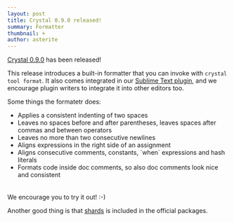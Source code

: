 ```yaml
---
layout: post
title: Crystal 0.9.0 released!
summary: Formatter
thumbnail: +
author: asterite
---
```


[Crystal 0.9.0](https://github.com/manastech/crystal/releases/tag/0.9.0) has been released!

This release introduces a built-in formatter that you can invoke with `crystal tool format`.
It also comes integrated in our [Sublime Text plugin](https://github.com/manastech/sublime-crystal),
and we encourage plugin writers to integrate it into other editors too.

Some things the formatetr does:

<ul class="goals" style="padding-bottom:20px">
  <li>Applies a consistent indenting of two spaces</li>
  <li>Leaves no spaces before and after parentheses, leaves spaces after commas and between operators</li>
  <li>Leaves no more than two consecutive newlines</li>
  <li>Aligns expressions in the right side of an assignment</li>
  <li>Aligns consecutive comments, constants, `when` expressions and hash literals</li>
  <li>Formats code inside doc comments, so also doc comments look nice and consistent</li>
</ul>

We encourage you to try it out! :-)

Another good thing is that [shards](https://github.com/ysbaddaden/shards) is included
in the official packages.
